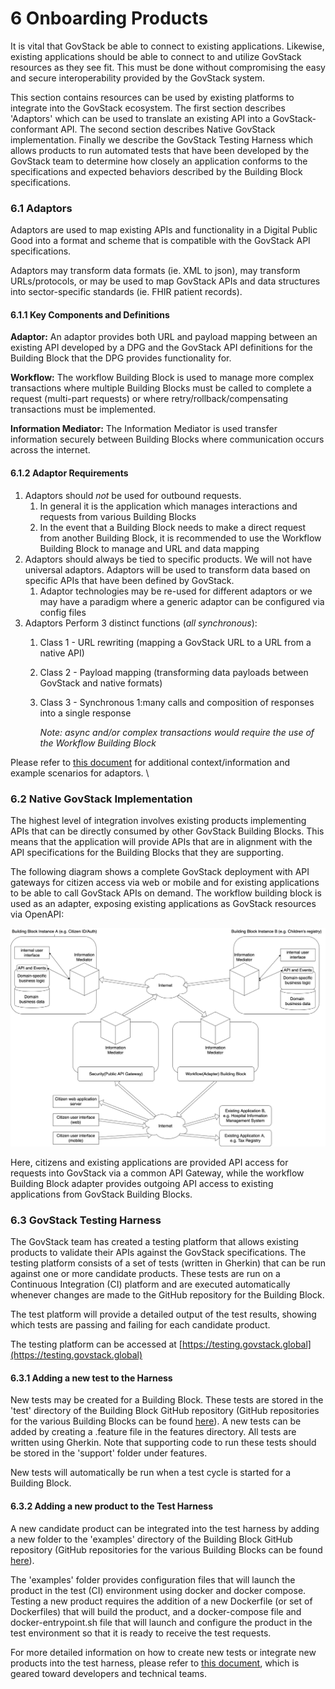 # 6 Onboarding Products

It is vital that GovStack be able to connect to existing applications. Likewise, existing applications should be able to connect to and utilize GovStack resources as they see fit. This must be done without compromising the easy and secure interoperability provided by the GovStack system.

This section contains resources can be used by existing platforms to integrate into the GovStack ecosystem. The first section describes 'Adaptors' which can be used to translate an existing API into a GovStack-conformant API. The second section describes Native GovStack implementation. Finally we describe the GovStack Testing Harness which allows products to run automated tests that have been developed by the GovStack team to determine how closely an application conforms to the specifications and expected behaviors described by the Building Block specifications.

### 6.1 Adaptors

Adaptors are used to map existing APIs and functionality in a Digital Public Good into a format and scheme that is compatible with the GovStack API specifications.

Adaptors may transform data formats (ie. XML to json), may transform URLs/protocols, or may be used to map GovStack APIs and data structures into sector-specific standards (ie. FHIR patient records).

#### 6.1.1 Key Components and Definitions <a href="#key-components-and-definitions" id="key-components-and-definitions"></a>

**Adaptor:** An adaptor provides both URL and payload mapping between an existing API developed by a DPG and the GovStack API definitions for the Building Block that the DPG provides functionality for.

**Workflow:** The workflow Building Block is used to manage more complex transactions where multiple Building Blocks must be called to complete a request (multi-part requests) or where retry/rollback/compensating transactions must be implemented.

**Information Mediator:** The Information Mediator is used transfer information securely between Building Blocks where communication occurs across the internet.

#### 6.1.2 Adaptor Requirements <a href="#key-requirements" id="key-requirements"></a>

1. Adaptors should _not_ be used for outbound requests.
   1. In general it is the application which manages interactions and requests from various Building Blocks
   2. In the event that a Building Block needs to make a direct request from another Building Block, it is recommended to use the Workflow Building Block to manage and URL and data mapping
2. Adaptors should always be tied to specific products. We will not have universal adaptors. Adaptors will be used to transform data based on specific APIs that have been defined by GovStack.
   1. Adaptor technologies may be re-used for different adaptors or we may have a paradigm where a generic adaptor can be configured via config files
3. Adaptors Perform 3 distinct functions (_all synchronous_):
   1. Class 1 - URL rewriting (mapping a GovStack URL to a URL from a native API)
   2. Class 2 - Payload mapping (transforming data payloads between GovStack and native formats)
   3.  Class 3 - Synchronous 1:many calls and composition of responses into a single response

       _Note: async and/or complex transactions would require the use of the Workflow Building Block_

Please refer to [this document](https://govstack-global.atlassian.net/wiki/spaces/GH/pages/215318576/Adaptor+Concept) for additional context/information and example scenarios for adaptors. \


### 6.2 Native GovStack Implementation

The highest level of integration involves existing products implementing APIs that can be directly consumed by other GovStack Building Blocks. This means that the application will provide APIs that are in alignment with the API specifications for the Building Blocks that they are supporting.

The following diagram shows a complete GovStack deployment with API gateways for citizen access via web or mobile and for existing applications to be able to call GovStack APIs on demand. The workflow building block is used as an adapter, exposing existing applications as GovStack resources via OpenAPI:

![(open in https://app.diagrams.net/)](<../.gitbook/assets/image6 (2).png>)

Here, citizens and existing applications are provided API access for requests into GovStack via a common API Gateway, while the workflow Building Block adapter provides outgoing API access to existing applications from GovStack Building Blocks.



### 6.3 GovStack Testing Harness

The GovStack team has created a testing platform that allows existing products to validate their APIs against the GovStack specifications. The testing platform consists of a set of tests (written in Gherkin) that can be run against one or more candidate products. These tests are run on a Continuous Integration (CI) platform and are executed automatically whenever changes are made to the GitHub repository for the Building Block.&#x20;

The test platform will provide a detailed output of the test results, showing which tests are passing and failing for each candidate product.&#x20;

The testing platform can be accessed at [https://testing.govstack.global](https://testing.govstack.global)

#### 6.3.1 Adding a new test to the Harness

New tests may be created for a Building Block. These tests are stored in the 'test' directory of the Building Block GitHub repository (GitHub repositories for the various Building Blocks can be found [here](https://github.com/GovStackWorkingGroup)). A new tests can be added by creating a .feature file in the features directory. All tests are written using Gherkin. Note that supporting code to run these tests should be stored in the 'support' folder under features.&#x20;

New tests will automatically be run when a test cycle is started for a Building Block.&#x20;

#### 6.3.2 Adding a new product to the Test Harness

A new candidate product can be integrated into the test harness by adding a new folder to the 'examples' directory of the Building Block GitHub repository (GitHub repositories for the various Building Blocks can be found [here](https://github.com/GovStackWorkingGroup)).&#x20;

The 'examples' folder provides configuration files that will launch the product in the test (CI) environment using docker and docker compose. Testing a new product requires the addition of a new Dockerfile (or set of Dockerfiles) that will build the product, and a docker-compose file and docker-entrypoint.sh file that will launch and configure the product in the test environment so that it is ready to receive the test requests.&#x20;



For more detailed information on how to create new tests or integrate new products into the test harness, please refer to [this document](https://govstack-global.atlassian.net/wiki/spaces/GH/pages/221085697/Steps+to+check+compliance+against+a+GovStack+API+spec), which is geared toward developers and technical teams.&#x20;

